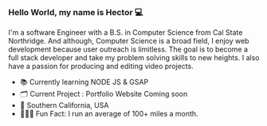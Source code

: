 ### Hello World, my name is Hector 💻

I'm a software Engineer with a B.S. in Computer Science from Cal State Northridge. And although, Computer Science is a broad field, I enjoy web development because user outreach is limitless. The goal is to become a full stack developer and take my problem solving skills to new heights. I also have a passion for producing and editing video projects.

<ul>
  <li>📚 Currently learning NODE JS & GSAP </li>
  <li>🗂 Current Project : Portfolio Website Coming soon </li>
  <li>📍 Southern California, USA </li>
  <li>🏃🏼‍♂️ Fun Fact: I run an average of 100+ miles a month. </li>
</ul>

